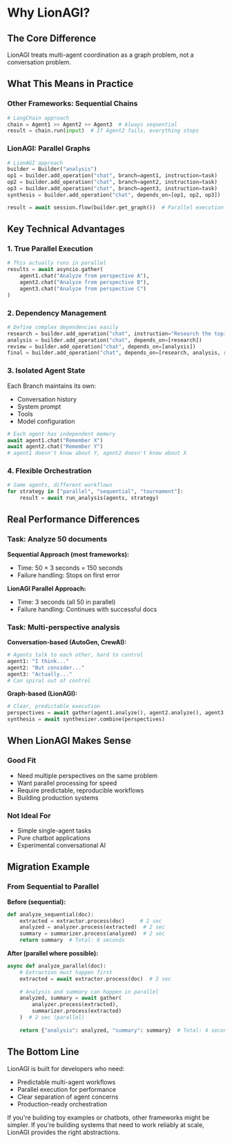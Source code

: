# Why LionAGI?

## The Core Difference

LionAGI treats multi-agent coordination as a graph problem, not a conversation problem.

## What This Means in Practice

### Other Frameworks: Sequential Chains
```python
# LangChain approach
chain = Agent1 >> Agent2 >> Agent3  # Always sequential
result = chain.run(input)  # If Agent2 fails, everything stops
```

### LionAGI: Parallel Graphs
```python
# LionAGI approach
builder = Builder("analysis")
op1 = builder.add_operation("chat", branch=agent1, instruction=task)
op2 = builder.add_operation("chat", branch=agent2, instruction=task)
op3 = builder.add_operation("chat", branch=agent3, instruction=task)
synthesis = builder.add_operation("chat", depends_on=[op1, op2, op3])

result = await session.flow(builder.get_graph())  # Parallel execution
```

## Key Technical Advantages

### 1. True Parallel Execution
```python
# This actually runs in parallel
results = await asyncio.gather(
    agent1.chat("Analyze from perspective A"),
    agent2.chat("Analyze from perspective B"),
    agent3.chat("Analyze from perspective C")
)
```

### 2. Dependency Management
```python
# Define complex dependencies easily
research = builder.add_operation("chat", instruction="Research the topic")
analysis = builder.add_operation("chat", depends_on=[research])
review = builder.add_operation("chat", depends_on=[analysis])
final = builder.add_operation("chat", depends_on=[research, analysis, review])
```

### 3. Isolated Agent State
Each Branch maintains its own:
- Conversation history
- System prompt
- Tools
- Model configuration

```python
# Each agent has independent memory
await agent1.chat("Remember X")
await agent2.chat("Remember Y")
# agent1 doesn't know about Y, agent2 doesn't know about X
```

### 4. Flexible Orchestration
```python
# Same agents, different workflows
for strategy in ["parallel", "sequential", "tournament"]:
    result = await run_analysis(agents, strategy)
```

## Real Performance Differences

### Task: Analyze 50 documents

**Sequential Approach (most frameworks):**
- Time: 50 × 3 seconds = 150 seconds
- Failure handling: Stops on first error

**LionAGI Parallel Approach:**
- Time: 3 seconds (all 50 in parallel)
- Failure handling: Continues with successful docs

### Task: Multi-perspective analysis

**Conversation-based (AutoGen, CrewAI):**
```python
# Agents talk to each other, hard to control
agent1: "I think..."
agent2: "But consider..."
agent3: "Actually..."
# Can spiral out of control
```

**Graph-based (LionAGI):**
```python
# Clear, predictable execution
perspectives = await gather(agent1.analyze(), agent2.analyze(), agent3.analyze())
synthesis = await synthesizer.combine(perspectives)
```

## When LionAGI Makes Sense

### Good Fit
- Need multiple perspectives on the same problem
- Want parallel processing for speed
- Require predictable, reproducible workflows
- Building production systems

### Not Ideal For
- Simple single-agent tasks
- Pure chatbot applications
- Experimental conversational AI

## Migration Example

### From Sequential to Parallel

**Before (sequential):**
```python
def analyze_sequential(doc):
    extracted = extractor.process(doc)     # 2 sec
    analyzed = analyzer.process(extracted)  # 2 sec
    summary = summarizer.process(analyzed)  # 2 sec
    return summary  # Total: 6 seconds
```

**After (parallel where possible):**
```python
async def analyze_parallel(doc):
    # Extraction must happen first
    extracted = await extractor.process(doc)  # 2 sec
    
    # Analysis and summary can happen in parallel
    analyzed, summary = await gather(
        analyzer.process(extracted),
        summarizer.process(extracted)
    )  # 2 sec (parallel)
    
    return {"analysis": analyzed, "summary": summary}  # Total: 4 seconds
```

## The Bottom Line

LionAGI is built for developers who need:
- Predictable multi-agent workflows
- Parallel execution for performance
- Clear separation of agent concerns
- Production-ready orchestration

If you're building toy examples or chatbots, other frameworks might be simpler. If you're building systems that need to work reliably at scale, LionAGI provides the right abstractions.